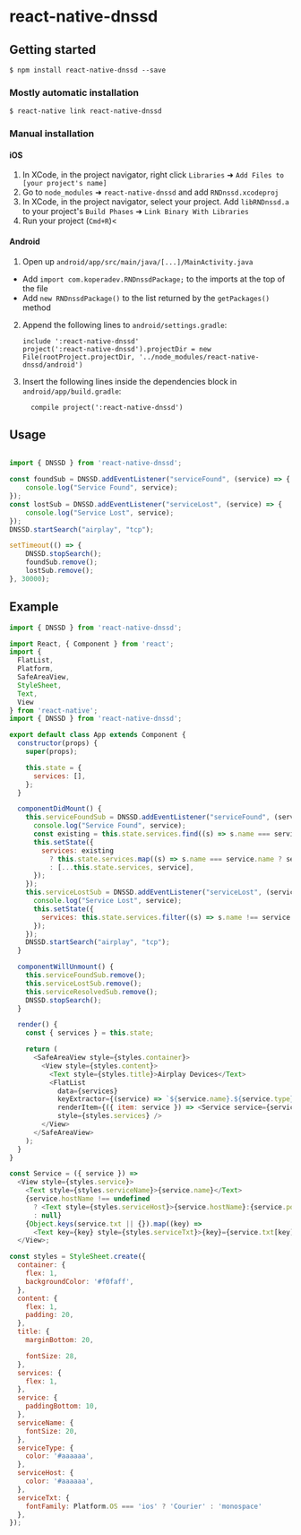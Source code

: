 
# react-native-dnssd

## Getting started

`$ npm install react-native-dnssd --save`

### Mostly automatic installation

`$ react-native link react-native-dnssd`

### Manual installation


#### iOS

1. In XCode, in the project navigator, right click `Libraries` ➜ `Add Files to [your project's name]`
2. Go to `node_modules` ➜ `react-native-dnssd` and add `RNDnssd.xcodeproj`
3. In XCode, in the project navigator, select your project. Add `libRNDnssd.a` to your project's `Build Phases` ➜ `Link Binary With Libraries`
4. Run your project (`Cmd+R`)<

#### Android

1. Open up `android/app/src/main/java/[...]/MainActivity.java`
  - Add `import com.koperadev.RNDnssdPackage;` to the imports at the top of the file
  - Add `new RNDnssdPackage()` to the list returned by the `getPackages()` method
2. Append the following lines to `android/settings.gradle`:
    ```
    include ':react-native-dnssd'
    project(':react-native-dnssd').projectDir = new File(rootProject.projectDir, '../node_modules/react-native-dnssd/android')
    ```
3. Insert the following lines inside the dependencies block in `android/app/build.gradle`:
    ```
      compile project(':react-native-dnssd')
    ```

## Usage
```javascript

import { DNSSD } from 'react-native-dnssd';

const foundSub = DNSSD.addEventListener("serviceFound", (service) => {
	console.log("Service Found", service);
});
const lostSub = DNSSD.addEventListener("serviceLost", (service) => {
	console.log("Service Lost", service);
});
DNSSD.startSearch("airplay", "tcp");

setTimeout(() => {
	DNSSD.stopSearch();
	foundSub.remove();
	lostSub.remove();
}, 30000);

```

## Example
```javascript
import { DNSSD } from 'react-native-dnssd';

import React, { Component } from 'react';
import {
  FlatList,
  Platform,
  SafeAreaView,
  StyleSheet,
  Text,
  View
} from 'react-native';
import { DNSSD } from 'react-native-dnssd';

export default class App extends Component {
  constructor(props) {
    super(props);

    this.state = {
      services: [],
    };
  }

  componentDidMount() {
    this.serviceFoundSub = DNSSD.addEventListener("serviceFound", (service) => {
      console.log("Service Found", service);
      const existing = this.state.services.find((s) => s.name === service.name);
      this.setState({
        services: existing
          ? this.state.services.map((s) => s.name === service.name ? service : s)
          : [...this.state.services, service],
      });
    });
    this.serviceLostSub = DNSSD.addEventListener("serviceLost", (service) => {
      console.log("Service Lost", service);
      this.setState({
        services: this.state.services.filter((s) => s.name !== service.name),
      });
    });
    DNSSD.startSearch("airplay", "tcp");
  }

  componentWillUnmount() {
    this.serviceFoundSub.remove();
    this.serviceLostSub.remove();
    this.serviceResolvedSub.remove();
    DNSSD.stopSearch();
  }

  render() {
    const { services } = this.state;

    return (
      <SafeAreaView style={styles.container}>
        <View style={styles.content}>
          <Text style={styles.title}>Airplay Devices</Text>
          <FlatList
            data={services}
            keyExtractor={(service) => `${service.name}.${service.type}${service.domain}`}
            renderItem={({ item: service }) => <Service service={service} />}
            style={styles.services} />
        </View>
      </SafeAreaView>
    );
  }
}

const Service = ({ service }) =>
  <View style={styles.service}>
    <Text style={styles.serviceName}>{service.name}</Text>
    {service.hostName !== undefined
      ? <Text style={styles.serviceHost}>{service.hostName}:{service.port}</Text>
      : null}
    {Object.keys(service.txt || {}).map((key) =>
      <Text key={key} style={styles.serviceTxt}>{key}={service.txt[key]}</Text>)}
  </View>;

const styles = StyleSheet.create({
  container: {
    flex: 1,
    backgroundColor: '#f0faff',
  },
  content: {
    flex: 1,
    padding: 20,
  },
  title: {
    marginBottom: 20,

    fontSize: 28,
  },
  services: {
    flex: 1,
  },
  service: {
    paddingBottom: 10,
  },
  serviceName: {
    fontSize: 20,
  },
  serviceType: {
    color: '#aaaaaa',
  },
  serviceHost: {
    color: '#aaaaaa',
  },
  serviceTxt: {
    fontFamily: Platform.OS === 'ios' ? 'Courier' : 'monospace'
  },
});

```
  